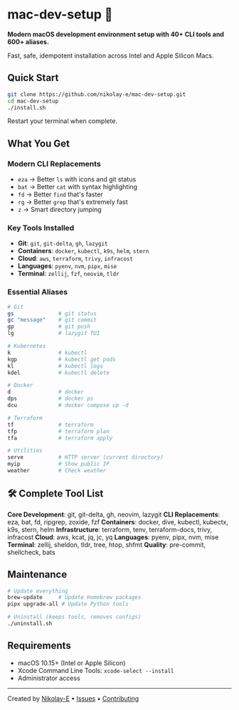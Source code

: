 # mac-dev-setup 🚀

**Modern macOS development environment setup with 40+ CLI tools and 600+ aliases.**

Fast, safe, idempotent installation across Intel and Apple Silicon Macs.

## Quick Start

```bash
git clone https://github.com/nikolay-e/mac-dev-setup.git
cd mac-dev-setup
./install.sh
```

Restart your terminal when complete.

## What You Get

### Modern CLI Replacements
- `eza` → Better `ls` with icons and git status
- `bat` → Better `cat` with syntax highlighting
- `fd` → Better `find` that's faster
- `rg` → Better `grep` that's extremely fast
- `z` → Smart directory jumping

### Key Tools Installed
- **Git**: `git`, `git-delta`, `gh`, `lazygit`
- **Containers**: `docker`, `kubectl`, `k9s`, `helm`, `stern`
- **Cloud**: `aws`, `terraform`, `trivy`, `infracost`
- **Languages**: `pyenv`, `nvm`, `pipx`, `mise`
- **Terminal**: `zellij`, `fzf`, `neovim`, `tldr`

### Essential Aliases
```bash
# Git
gs              # git status
gc "message"    # git commit
gp              # git push
lg              # lazygit TUI

# Kubernetes
k               # kubectl
kgp             # kubectl get pods
kl              # kubectl logs
kdel            # kubectl delete

# Docker
d               # docker
dps             # docker ps
dcu             # docker compose up -d

# Terraform
tf              # terraform
tfp             # terraform plan
tfa             # terraform apply

# Utilities
serve           # HTTP server (current directory)
myip            # Show public IP
weather         # Check weather
```

## 🛠️ Complete Tool List

**Core Development**: git, git-delta, gh, neovim, lazygit
**CLI Replacements**: eza, bat, fd, ripgrep, zoxide, fzf
**Containers**: docker, dive, kubectl, kubectx, k9s, stern, helm
**Infrastructure**: terraform, tenv, terraform-docs, trivy, infracost
**Cloud**: aws, kcat, jq, jc, yq
**Languages**: pyenv, pipx, nvm, mise
**Terminal**: zellij, sheldon, tldr, tree, htop, shfmt
**Quality**: pre-commit, shellcheck, bats

## Maintenance

```bash
# Update everything
brew-update     # Update Homebrew packages
pipx upgrade-all # Update Python tools

# Uninstall (keeps tools, removes configs)
./uninstall.sh
```

## Requirements

- macOS 10.15+ (Intel or Apple Silicon)
- Xcode Command Line Tools: `xcode-select --install`
- Administrator access

---

Created by [Nikolay-E](https://github.com/nikolay-e) • [Issues](https://github.com/nikolay-e/mac-dev-setup/issues) • [Contributing](CONTRIBUTING.md)
